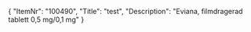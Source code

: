 {
  "ItemNr": "100490",
  "Title": "test",
  "Description": "Eviana, filmdragerad tablett 0,5 mg/0,1 mg"
}